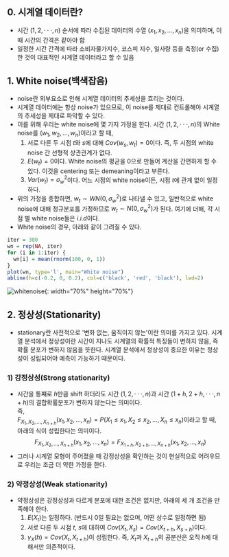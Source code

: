 ## 0. 시계열 데이터란?
- 시간 $(1, 2, ···, n)$ 순서에 따라 수집된 데이터의 수열 $(x_{1}, x_{2}, ..., x_{n})$을 의미하며, 이 때 시간의 간격은 같아야 함
- 일정한 시간 간격에 따라 소비자물가지수, 코스피 지수, 일사량 등을 측정(or 수집)한 것이 대표적인 시계열 데이터라고 할 수 있음 


## 1. White noise(백색잡음)
- noise란 외부요소로 인해 시계열 데이터의 추세성을 흐리는 것이다.
- 시계열 데이터에는 항상 noise가 있으므로, 이 noise를 제대로 컨트롤해야 시계열의 추세성을 제대로 파악할 수 있다.
- 이를 위해 우리는 white noise에 몇 가지 가정을 한다. 시간 $(1, 2, ···, n)$의 White noise를 $(w_{1}, w_{2}, ..., w_{n})$이라고 할 때, 
    1. 서로 다른 두 시점 $t$와 $s$에 대해 $Cov(w_{s}, w_{t})=0$이다. 즉, 두 시점의 white noise 간 선형적 상관관계가 없다.
    2. $E(w_{t})=0$이다. White noise의 평균을 $0$으로 만들어 계산을 간편하게 할 수 있다. 이것을 centering 또는 demeaning이라고 부른다.
    3. $Var(w_{t})=\sigma_{w}^2$이다. 어느 시점의 white noise이든, 시점 $t$에 관계 없이 일정하다.
- 위의 가정을 종합하면, $w_{t}\sim WN(0, \sigma_{w}^2)$로 나타낼 수 있고, 일반적으로 white noise에 대해 정규분포를 가정하므로 $w_{t}\sim N(0, \sigma_{w}^2)$가 된다. 여기에 더해, 각 시점 별 white noise들은 $i.i.d$이다.
- White noise의 경우, 아래와 같이 그려질 수 있다.
```r
iter = 300
wn = rep(NA, iter)
for (i in 1:iter) {
  wn[i] = mean(rnorm(100, 0, 1))
}
plot(wn, type='l', main="White noise")
abline(h=c(-0.2, 0, 0.2), col=c('black', 'red', 'black'), lwd=2)
```

![whitenoise](assets/images/TILphotos/whitenoise.png){: width="70%" height="70%"}


## 2. 정상성(Stationarity)
- stationary란 사전적으로 '변화 없는, 움직이지 않는'이란 의미를 가지고 있다. 시계열 분석에서 정상성이란 시간이 지나도 시계열의 확률적 특징들이 변하지 않음, 즉 확률 분포가 변하지 않음을 뜻한다. 시계열 분석에서 정상성이 중요한 이유는 정상성이 성립되어야 예측이 가능하기 때문이다.
### 1) 강정상성(Strong stationarity)
- 시간을 통쨰로 $h$만큼 shift 하더라도 시간 $(1, 2, ···, n)$과 시간 $(1+h, 2+h, ···, n+h)$의 결합확률분포가 변하지 않는다는 의미이다.  
즉,  
$F_{X_{1}, X_{2}, ..., X_{n+h}}(x_{1}, x_{2}, ..., x_{n})
=P(X_{1} \leq x_{1}, X_{2} \leq x_{2}, ..., X_{n} \leq x_{n})$이라고 할 때, 아래의 식이 성립한다는 의미이다.
$$F_{X_{1}, X_{2}, ..., X_{n+h}}(x_{1}, x_{2}, ..., x_{n})
=F_{X_{1+h}, X_{2+h}, ..., X_{n+h}}(x_{1}, x_{2}, ..., x_{n})$$
- 그러나 시계열 모형이 주어졌을 때 강정상성을 확인하는 것이 현실적으로 어려우므로 우리는 조금 더 약한 가정을 한다.

### 2) 약정상성(Weak stationarity)
- 약정상성은 강정상성과 다르게 분포에 대한 조건은 없지만, 아래의 세 개 조건을 만족해야 한다.
  1. $E(X_{t})$는 일정하다. (반드시 0일 필요는 없으며, 어떤 상수로 일정하면 됨)
  2. 서로 다른 두 시점 $t$, $s$에 대하여 $Cov(X_{t}, X_{s})=Cov(X_{t+h}, X_{s+h})$이다.
  3. $\gamma_{X}(h)=Cov(X_{t}, X_{t+h})$이 성립한다. 즉, $X_{t}$과 $X_{t+h}$의 공분산은 오직 $h$에 대해서만 의존적이다.
